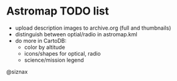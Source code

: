 Astromap TODO list
==================

* upload description images to archive.org (full and thumbnails)
* distinguish between optial/radio in astromap.kml
* do more in CartoDB:
    * color by altitude
    * icons/shapes for optical, radio
    * science/mission legend

@siznax
